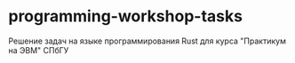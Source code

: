 # programming-workshop-tasks
Решение задач на языке программирования Rust для курса "Практикум на ЭВМ" СПбГУ
